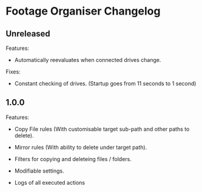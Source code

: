 # Footage Organiser Changelog

## Unreleased

Features:

- Automatically reevaluates when connected drives change.

Fixes:

- Constant checking of drives. (Startup goes from 11 seconds to 1 second)

## 1.0.0

Features:

- Copy File rules (With customisable target sub-path and other paths to delete).

- Mirror rules (With ability to delete under target path).

- Filters for copying and deleteing files / folders.

- Modifiable settings.

- Logs of all executed actions
